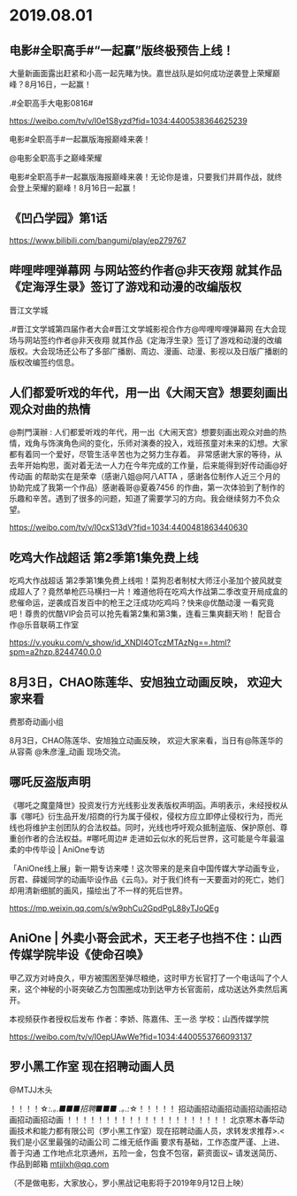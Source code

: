 # 2019.08.01

 
## 电影#全职高手#“一起赢”版终极预告上线！

大量新画面露出赶紧和小高一起先睹为快。嘉世战队是如何成功逆袭登上荣耀巅峰？8月16日，一起赢！

.#全职高手大电影0816#

https://weibo.com/tv/v/I0e1S8yzd?fid=1034:4400538364625239
 
 

电影#全职高手#一起赢版海报巅峰来袭！

@电影全职高手之巅峰荣耀  

电影#全职高手#一起赢版海报巅峰来袭！无论你是谁，只要我们并肩作战，就终会登上荣耀的巅峰！8月16日一起赢！
 
## 《凹凸学园》第1话

https://www.bilibili.com/bangumi/play/ep279767
 
## 哔哩哔哩弹幕网 与网站签约作者@非天夜翔 就其作品《定海浮生录》签订了游戏和动漫的改编版权

晋江文学城

.#晋江文学城第四届作者大会#晋江文学城影视合作方@哔哩哔哩弹幕网 在大会现场与网站签约作者@非天夜翔 就其作品《定海浮生录》签订了游戏和动漫的改编版权。大会现场还公布了多部广播剧、周边、漫画、动漫、影视以及日版广播剧的版权改编签约信息。


## 人们都爱听戏的年代，用一出《大闹天宫》想要刻画出观众对曲的热情

@荆門漢辦 : 人们都爱听戏的年代，用一出《大闹天宫》想要刻画出观众对曲的热情，戏角与饰演角色间的变化，乐师对演奏的投入，戏班孩童对未来的幻想。大家都有着同一个爱好，尽管生活辛苦也为之努力生存着。
非常感谢大家的等待，从去年开始构思，面对着无法一人力在今年完成的工作量，后来能得到好传动画@好传动画 的帮助实在是荣幸（感谢八姐@阿八ATTA ，感谢各位制作人近三个月的协助完成了我第一个作品）感谢羲哥@夏羲7456 的作曲，第一次体验到了制作的乐趣和辛苦。遇到了很多的问题，知道了需要学习的方向。我会继续努力不负众望。

https://weibo.com/tv/v/I0cxS13dV?fid=1034:4400481863440630
## 吃鸡大作战超话 第2季第1集免费上线

吃鸡大作战超话 第2季第1集免费上线啦！菜狗忍者制杖大师汪小圣加个披风就变成超人了？竟然单枪匹马横扫一片！难道他将在吃鸡大作战第二季改变开局成盒的悲催命运，逆袭成百发百中的枪王之汪成功吃鸡吗？快来@优酷动漫 一看究竟吧！尊贵的优酷VIP会员可以抢先看第2集和第3集，连看三集爽翻天哟！
配音合作@乐音联萌工作室

https://v.youku.com/v_show/id_XNDI4OTczMTAzNg==.html?spm=a2hzp.8244740.0.0
## 8月3日，CHAO陈莲华、安旭独立动画反映， 欢迎大家来看

费那奇动画小组                                                        

8月3日，CHAO陈莲华、安旭独立动画反映， 欢迎大家来看，当日有@陈莲华的从容斋 @朱彦潼_动画 现场交流。


## 哪吒反盗版声明

《哪吒之魔童降世》投资发行方光线影业发表版权声明函。声明表示，未经授权从事《哪吒》衍生品开发/招商的行为属于侵权，侵权方应立即停止侵权行为，而光线也将维护主创团队的合法权益。同时，光线也呼吁观众抵制盗版、保护原创、尊重创作者的合法权益。#哪吒周边#
走进如云似水的死后世界，这可能是今年最温柔的中传毕设 | AniOne专访

「AniOne线上展」新一期专访来喽！这次带来的是来自中国传媒大学动画专业，厉君、薛媛同学的动画毕设作品《云鸟》。对于我们终有一天要面对的死亡，她们却用清新细腻的画风，描绘出了不一样的死后世界。

https://mp.weixin.qq.com/s/w9phCu2GpdPgL88yTJoQEg
## AniOne | 外卖小哥会武术，天王老子也挡不住：山西传媒学院毕设《使命召唤》

甲乙双方对峙良久，甲方被围困至弹尽粮绝，这时甲方长官打了一个电话叫了个人来，这个神秘的小哥突破乙方包围圈成功到达甲方长官面前，成功送达外卖然后离开。

本视频获作者授权后发布
作者：李娇、陈嘉伟、王一丞
学校：山西传媒学院

https://weibo.com/tv/v/I0epUAwWe?fid=1034:4400553766093137
## 罗小黑工作室 现在招聘动画人员

@MTJJ木头                            

！！！！☆*:.｡.■■■招聘■■■ .｡.:*☆！！！！！
招动画招动画招动画招动画招动画招动画招动画
！！！！！！！！！！！！！！！！！！！！！
北京寒木春华动画技术和能力都有限公司（罗小黑工作室）现在招聘动画人员，求转发求推荐>.<
我们是小区里最强的动画公司
二维无纸作画
要求有基础，工作态度严谨、上进、善于沟通
工作地点北京通州，五险一金，包食不包宿，薪资面议~
请发送简历、作品到邮箱 mtjjlxh@qq.com

（不是做电影，大家放心，罗小黑战记电影将于2019年9月12日上映） 